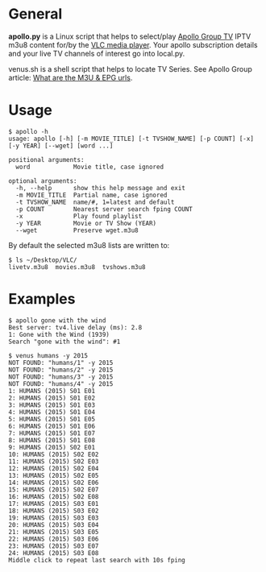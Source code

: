 

# General

**apollo.py** is a Linux script that helps to select/play [Apollo Group TV](https://apollogroup.tv/)
IPTV m3u8 content for/by the [VLC media player](https://www.videolan.org/). Your apollo subscription
details and your live TV channels of interest go into local.py.

venus.sh is a shell script that helps to locate TV Series.
See Apollo Group article: [What are the M3U & EPG urls](https://help.apollogroup.tv/support/solutions/articles/48000589710-what-are-the-m3u-epg-urls-sports-vod-url-included-).


# Usage

    $ apollo -h
    usage: apollo [-h] [-m MOVIE_TITLE] [-t TVSHOW_NAME] [-p COUNT] [-x] [-y YEAR] [--wget] [word ...]
    
    positional arguments:
      word            Movie title, case ignored
    
    optional arguments:
      -h, --help      show this help message and exit
      -m MOVIE_TITLE  Partial name, case ignored
      -t TVSHOW_NAME  name/#, 1=latest and default
      -p COUNT        Nearest server search fping COUNT
      -x              Play found playlist
      -y YEAR         Movie or TV Show (YEAR)
      --wget          Preserve wget.m3u8

By default the selected m3u8 lists are written to:

    $ ls ~/Desktop/VLC/
    livetv.m3u8  movies.m3u8  tvshows.m3u8


# Examples

    $ apollo gone with the wind
    Best server: tv4.live delay (ms): 2.8
    1: Gone with the Wind (1939)
    Search "gone with the wind": #1

    $ venus humans -y 2015
    NOT FOUND: "humans/1" -y 2015
    NOT FOUND: "humans/2" -y 2015
    NOT FOUND: "humans/3" -y 2015
    NOT FOUND: "humans/4" -y 2015
    1: HUMANS (2015) S01 E01
    2: HUMANS (2015) S01 E02
    3: HUMANS (2015) S01 E03
    4: HUMANS (2015) S01 E04
    5: HUMANS (2015) S01 E05
    6: HUMANS (2015) S01 E06
    7: HUMANS (2015) S01 E07
    8: HUMANS (2015) S01 E08
    9: HUMANS (2015) S02 E01
    10: HUMANS (2015) S02 E02
    11: HUMANS (2015) S02 E03
    12: HUMANS (2015) S02 E04
    13: HUMANS (2015) S02 E05
    14: HUMANS (2015) S02 E06
    15: HUMANS (2015) S02 E07
    16: HUMANS (2015) S02 E08
    17: HUMANS (2015) S03 E01
    18: HUMANS (2015) S03 E02
    19: HUMANS (2015) S03 E03
    20: HUMANS (2015) S03 E04
    21: HUMANS (2015) S03 E05
    22: HUMANS (2015) S03 E06
    23: HUMANS (2015) S03 E07
    24: HUMANS (2015) S03 E08
    Middle click to repeat last search with 10s fping

